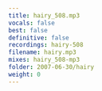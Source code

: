 ```yaml
---
title: hairy_508.mp3
vocals: false
best: false
definitive: false
recordings: hairy-508
filename: hairy.mp3
mixes: hairy_508-mp3
folder: 2007-06-30/hairy
weight: 0
---
```

